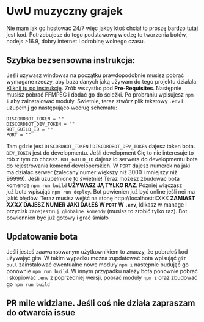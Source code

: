 # UwU muzyczny grajek
Nie mam jak go hostować 24/7 więc jakby ktoś chciał to proszę bardzo tutaj jest kod. Potrzebujesz do tego podstawową wiedzę to tworzenia botów, nodejs >16.9, dobry internet i odrobinę wolnego czasu. 

## Szybka bezsensowna instrukcja:
Jeśli używasz windowsa na początku prawdopodobnie musisz pobrać wymagane rzeczy, aby baza danych jaką używam do tego projektu działała. [Kliknij tu po instrukcję](https://enmap.evie.dev/install/#pre-requisites). Zrób wszystko pod **Pre-Requisites**. Następnie musisz pobrać FFMPEG i dodać go do ścieżki. Po probraniu wpisujesz `npm i` aby zainstalować moduły. Świetnie, teraz stwórz plik tekstowy `.env` i uzupełnij go następująco według schematu:
```env
DISCORDBOT_TOKEN = ""
DISCORDBOT_DEV_TOKEN = ""
BOT_GUILD_ID = ""
PORT = ""
```
Tam gdzie jest `DISCORDBOT_TOKEN` i `DISCORDBOT_DEV_TOKEN` dajesz token bota. `DEV_TOKEN` jest do developmentu. Jeśli development Cię to nie interesuje to rób z tym co chcesz.
`BOT_GUILD_ID` dajesz id serwera do developmentu bota do rejestrowania komend developerskich. W `PORT` dajesz numerek na jaki ma działać serwer (zalecany numer większy niż 3000 i mniejszy niż 99999).
Jeśli uzupełnione to świetnie! Teraz możesz zbudować bota komendą `npm run build` **UŻYWASZ JĄ TYLKO RAZ**. Póżniej włączasz już bota wpisująć `npm run deploy`. Bot powienien już być online jeśli nei ma jakiś błędów. Teraz musisz wejść na stonę http://localhost:XXXX **ZAMIAST *XXXX* DAJESZ NUMER JAKI DAŁEŚ W `PORT` W `.env`**, klikasz w manage i przycisk `zarejestruj globalne komendy` (musisz to zrobić tylko raz).
Bot powiennien być już gotowy i grać śmiało

## Updatowanie bota
Jeśli jesteś zaawansowanym użytkownikiem to znaczy, że pobrałeś kod używająć gita. W takim wypadku można zupdatować bota wpisująć `git pull` zainstalować ewentualne nowe moduły `npm i` następnie budująć go ponownie `npm run build`.
W innym przypadku należy bota ponownie pobrać i skopiować `.env` z poprzedniej wersji, pobrać moduły `npm i` oraz zbudować go `npm run build`

## PR mile widziane. Jeśli coś nie działa zapraszam do otwarcia issue
